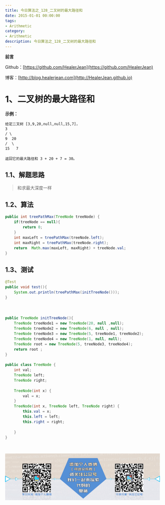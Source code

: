 ```yaml
---
title: 今日算法之_128_二叉树的最大路径和
date: 2015-01-01 00:00:00
tags: 
- Arithmetic
category: 
- Arithmetic
description: 今日算法之_128_二叉树的最大路径和
---
```


**前言**     

 Github：[https://github.com/HealerJean](https://github.com/HealerJean)         

 博客：[http://blog.healerjean.com](http://HealerJean.github.io)          



# 1、二叉树的最大路径和


**示例：**

```
给定二叉树 [3,9,20,null,null,15,7]，
3
/ \
9  20
/  \
15   7

返回它的最大路径和 3 + 20 + 7 = 30。
```

## 1.1、解题思路 

>  和求最大深度一样



## 1.2、算法

```java
public int treePathMax(TreeNode treeNode) {
    if(treeNode == null){
        return 0;
    }
    int maxLeft = treePathMax(treeNode.left);
    int maxRight = treePathMax(treeNode.right);
    return  Math.max(maxLeft, maxRight) + treeNode.val;
}
```




## 1.3、测试 

```java
@Test
public void test(){
    System.out.println(treePathMax(initTreeNode()));
}



public TreeNode initTreeNode(){
    TreeNode treeNode1 = new TreeNode(20, null ,null);
    TreeNode treeNode2 = new TreeNode(6, null , null);
    TreeNode treeNode3 = new TreeNode(5, treeNode1, treeNode2);
    TreeNode treeNode4 = new TreeNode(1, null, null);
    TreeNode root = new TreeNode(5, treeNode3, treeNode4);
    return root ;
}

public class TreeNode {
    int val;
    TreeNode left;
    TreeNode right;

    TreeNode(int x) {
        val = x;
    }
    TreeNode(int x, TreeNode left, TreeNode right) {
        this.val = x;
        this.left = left;
        this.right = right;

    }
}
```



​          

![ContactAuthor](https://raw.githubusercontent.com/HealerJean/HealerJean.github.io/master/assets/img/artical_bottom.jpg)



<link rel="stylesheet" href="https://unpkg.com/gitalk/dist/gitalk.css">

<script src="https://unpkg.com/gitalk@latest/dist/gitalk.min.js"></script> 
<div id="gitalk-container"></div>    
 <script type="text/javascript">
    var gitalk = new Gitalk({
		clientID: `1d164cd85549874d0e3a`,
		clientSecret: `527c3d223d1e6608953e835b547061037d140355`,
		repo: `HealerJean.github.io`,
		owner: 'HealerJean',
		admin: ['HealerJean'],
		id: 'DCm9UnZApojeVYNl',
    });
    gitalk.render('gitalk-container');
</script> 


